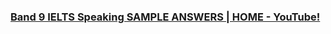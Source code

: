 ### [Band 9 IELTS Speaking SAMPLE ANSWERS | HOME - YouTube!](https://www.youtube.com/watch?v=W9MdwFZb2g8)

